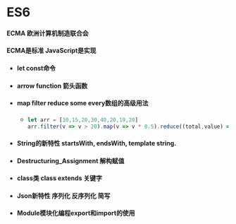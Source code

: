 # ES6

#### ECMA 欧洲计算机制造联合会
#### ECMA是标准 JavaScript是实现

+ #### let const命令
+ #### arrow function 箭头函数
+ #### map filter reduce some every数组的高级用法
    + ```js
      let arr = [10,15,20,30,40,20,19,20]
      arr.filter(v => v > 20).map(v => v * 0.5).reduce((total,value) => total + value,0)
      ``` 
+ #### String的新特性 startsWith, endsWith, template string.
+ #### Destructuring_Assignment 解构赋值
+ #### class类 class extends 关键字
+ #### Json新特性 序列化 反序列化 简写
+ #### Module模块化编程export和import的使用

